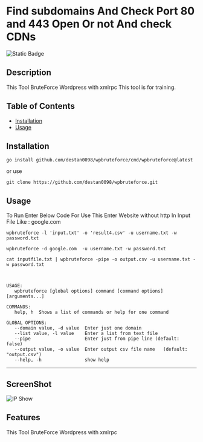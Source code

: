 ﻿# Find subdomains And Check Port 80 and 443 Open Or not And check CDNs
![Static Badge](https://img.shields.io/badge/Go-100%25-brightgreen)
## Description

This Tool BruteForce Wordpress with xmlrpc
This tool is for training.





## Table of Contents 


- [Installation](#installation)
- [Usage](#usage)


## Installation

```
go install github.com/destan0098/wpbruteforce/cmd/wpbruteforce@latest
```
or use
```
git clone https://github.com/destan0098/wpbruteforce.git

```

## Usage

To Run Enter Below Code
For Use This Enter Website without http  In Input File
Like : google.com

```
wpbruteforce -l 'input.txt' -o 'result4.csv' -u username.txt -w password.txt

```
```
wpbruteforce -d google.com  -u username.txt -w password.txt
```
```
cat inputfile.txt | wpbruteforce -pipe -o output.csv -u username.txt -w password.txt
```
```


USAGE:
   wpbruteforce [global options] command [command options] [arguments...]

COMMANDS:
   help, h  Shows a list of commands or help for one command

GLOBAL OPTIONS:
   --domain value, -d value  Enter just one domain
   --list value, -l value    Enter a list from text file
   --pipe                    Enter just from pipe line (default: false)
   --output value, -o value  Enter output csv file name   (default: "output.csv")
   --help, -h                show help

```




---

## ScreenShot

![IP Show](/screenshot2.png?raw=true "subenum")


## Features

This Tool BruteForce Wordpress with xmlrpc


